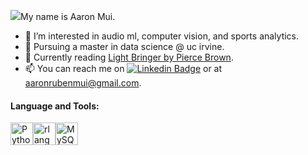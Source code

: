 ![](https://user-images.githubusercontent.com/18350557/176309783-0785949b-9127-417c-8b55-ab5a4333674e.gif)My name is Aaron Mui.


- 👀 I’m interested in audio ml, computer vision, and sports analytics.
- 🌱 Pursuing a master in data science @ uc irvine.
- :book: Currently reading <a target="_blank" href="https://www.goodreads.com/en/book/show/29227774">Light Bringer by Pierce Brown</a>.
- 📫 You can reach me on [![Linkedin Badge](https://img.shields.io/badge/-aaronmui-blue?style=flat&logo=Linkedin&logoColor=white)](https://www.linkedin.com/in/aaron-mui/) or at [aaronrubenmui@gmail.com](mailto:aaronrubenmui@gmail.com).


#### Language and Tools:

<p align="left">
<a href="https://www.python.org/" target="_blank" rel="noreferrer"><img src="https://raw.githubusercontent.com/danielcranney/readme-generator/main/public/icons/skills/python-colored.svg" width="36" height="36" alt="Python" /></a><a href="https://www.r-project.org/" target="_blank" rel="noreferrer"><img src="https://raw.githubusercontent.com/danielcranney/readme-generator/main/public/icons/skills/rlang-colored.svg" width="36" height="36" alt="rlang" /></a><a href="https://www.mysql.com/" target="_blank" rel="noreferrer"><img src="https://raw.githubusercontent.com/danielcranney/readme-generator/main/public/icons/skills/mysql-colored.svg" width="36" height="36" alt="MySQL" /></a>
</p>

<!---
aamui/aamui is a ✨ special ✨ repository because its `README.md` (this file) appears on your GitHub profile.
You can click the Preview link to take a look at your changes.
--->
